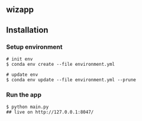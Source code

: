 wizapp
-----

## Installation

### Setup environment

```shell 
# init env
$ conda env create --file environment.yml

# update env 
$ conda env update --file environment.yml --prune

```

### Run the app 
```shell
$ python main.py 
## live on http://127.0.0.1:8047/
```